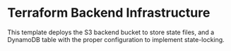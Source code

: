 # Terraform Backend Infrastructure
This template deploys the S3 backend bucket to store state files, and a DynamoDB table with the proper configuration to implement state-locking.

